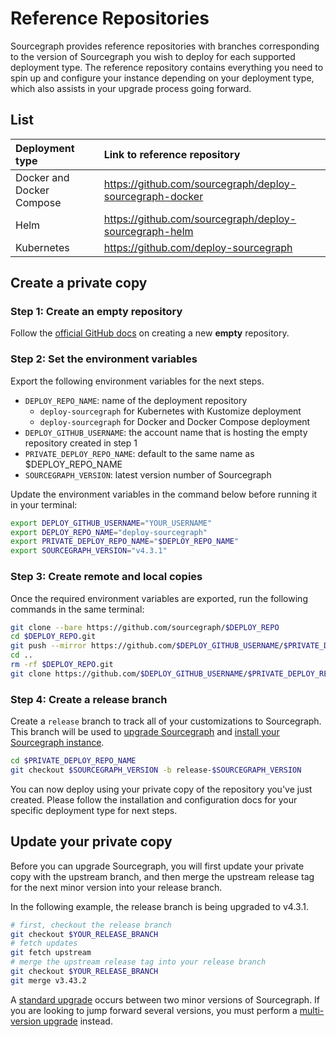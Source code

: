 # Reference Repositories

Sourcegraph provides reference repositories with branches corresponding to the version of Sourcegraph you wish to deploy for each supported deployment type. The reference repository contains everything you need to spin up and configure your instance depending on your deployment type, which also assists in your upgrade process going forward.

## List

| **Deployment type**       | **Link to reference repository**                         |
|:--------------------------|:---------------------------------------------------------|
| Docker and Docker Compose | https://github.com/sourcegraph/deploy-sourcegraph-docker |
| Helm                      | https://github.com/sourcegraph/deploy-sourcegraph-helm   |
| Kubernetes                | https://github.com/deploy-sourcegraph                    |

## Create a private copy

### Step 1: Create an empty repository

Follow the [official GitHub docs](https://docs.github.com/en/repositories/creating-and-managing-repositories/creating-a-new-repository) on creating a new **empty** repository.

### Step 2: Set the environment variables

Export the following environment variables for the next steps.

- `DEPLOY_REPO_NAME`: name of the deployment repository
  - `deploy-sourcegraph` for Kubernetes with Kustomize deployment
  - `deploy-sourcegraph` for Docker and Docker Compose deployment
- `DEPLOY_GITHUB_USERNAME`: the account name that is hosting the empty repository created in step 1 
- `PRIVATE_DEPLOY_REPO_NAME`: default to the same name as $DEPLOY_REPO_NAME
- `SOURCEGRAPH_VERSION`: latest version number of Sourcegraph

Update the environment variables in the command below before running it in your terminal:

```bash
export DEPLOY_GITHUB_USERNAME="YOUR_USERNAME"
export DEPLOY_REPO_NAME="deploy-sourcegraph"
export PRIVATE_DEPLOY_REPO_NAME="$DEPLOY_REPO_NAME"
export SOURCEGRAPH_VERSION="v4.3.1"
```

### Step 3: Create remote and local copies

Once the required environment variables are exported, run the following commands in the same terminal:

```bash
git clone --bare https://github.com/sourcegraph/$DEPLOY_REPO
cd $DEPLOY_REPO.git
git push --mirror https://github.com/$DEPLOY_GITHUB_USERNAME/$PRIVATE_DEPLOY_REPO_NAME.git
cd ..
rm -rf $DEPLOY_REPO.git
git clone https://github.com/$DEPLOY_GITHUB_USERNAME/$PRIVATE_DEPLOY_REPO_NAME.git
```

### Step 4: Create a release branch

Create a `release` branch to track all of your customizations to Sourcegraph. This branch will be used to [upgrade Sourcegraph](update.md) and [install your Sourcegraph instance](./index.md#installation).

```bash
cd $PRIVATE_DEPLOY_REPO_NAME
git checkout $SOURCEGRAPH_VERSION -b release-$SOURCEGRAPH_VERSION
```

You can now deploy using your private copy of the repository you've just created. Please follow the installation and configuration docs for your specific deployment type for next steps.

## Update your private copy

Before you can upgrade Sourcegraph, you will first update your private copy with the upstream branch, and then merge the upstream release tag for the next minor version into your release branch. 

In the following example, the release branch is being upgraded to v4.3.1.

```bash
# first, checkout the release branch
git checkout $YOUR_RELEASE_BRANCH
# fetch updates
git fetch upstream
# merge the upstream release tag into your release branch
git checkout $YOUR_RELEASE_BRANCH
git merge v3.43.2
```

A [standard upgrade](../updates.md#standard-upgrades) occurs between two minor versions of Sourcegraph. If you are looking to jump forward several versions, you must perform a [multi-version upgrade](../updates.md#multi-version-upgrades) instead.

